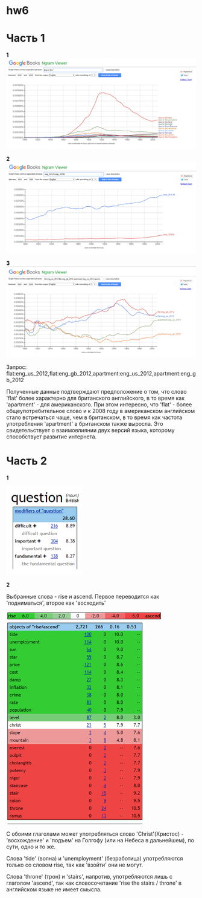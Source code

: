 # hw6

# Часть 1

**1**
![](https://github.com/101717/hw6/blob/master/due%20to%20the.png)

**2**
![](https://github.com/101717/hw6/blob/master/step_noun_verb.png)

**3**
![](https://github.com/101717/hw6/blob/master/flat_apartment.png)

Запрос: flat:eng_us_2012,flat:eng_gb_2012,apartment:eng_us_2012,apartment:eng_gb_2012


Полученные данные подтверждают предположение о том, что слово 'flat' более характерно для британского английского, в то время как 'apartment' - для американского. При этом интересно, что 'flat' - более общеупотребительное слово и к 2008 году в американском английском стало встречаться чаще, чем в британском, в то время как частота употребления 'apartment' в британском также выросла. Это свидетельствует о взаимовлиянии двух версий языка, которому способствует развитие интернета.

# Часть 2

**1**

![](https://github.com/101717/hw6/blob/master/question_modifiers.png)

**2**

Выбранные слова - rise и ascend. Первое переводится как 'подниматься', второе как 'восходить'

![](https://github.com/101717/hw6/blob/master/rise_ascend2.png)
![](https://github.com/101717/hw6/blob/master/rise_ascend.png)

С обоими глаголами может употребляться слово 'Christ'(Христос) - 'восхождение' и 'подъем' на Голгофу (или на Небеса в дальнейшем), по сути, одно и то же.

Слова 'tide' (волна) и 'unemployment' (безработица) употребляются только со словом rise, так как 'взойти' они не могут.

Слова 'throne' (трон) и 'stairs', напротив, употребляются лишь с глаголом 'ascend', так как словосочетание 'rise the stairs / throne' в английском языке не имеет смысла. 
